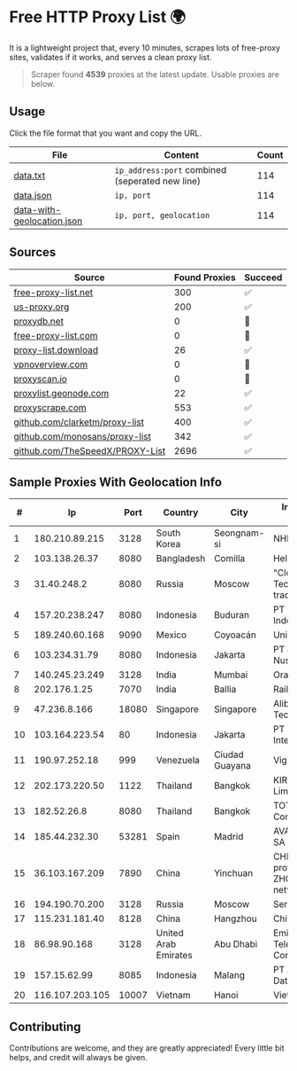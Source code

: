 
# Free HTTP Proxy List 🌍

It is a lightweight project that, every 10 minutes, scrapes lots of free-proxy sites, validates if it works, and serves a clean proxy list.


> Scraper found **4539** proxies at the latest update. Usable proxies are below.

## Usage

Click the file format that you want and copy the URL.


|File|Content|Count|
|----|-------|-----|
|[data.txt](https://raw.githubusercontent.com/themiralay/Proxy-List-World/master/data.txt)|`ip_address:port` combined (seperated new line)|114|
|[data.json](https://raw.githubusercontent.com/themiralay/Proxy-List-World/master/data.json)|`ip, port`|114|
|[data-with-geolocation.json](https://raw.githubusercontent.com/themiralay/Proxy-List-World/master/data-with-geolocation.json)|`ip, port, geolocation`|114|

## Sources

|Source|Found Proxies|Succeed|
|------|-------------|-------|
|[free-proxy-list.net](https://free-proxy-list.net)|300|✅|
|[us-proxy.org](https://www.us-proxy.org)|200|✅|
|[proxydb.net](http://proxydb.net)|0|🚫|
|[free-proxy-list.com](https://free-proxy-list.com/?page=&port=&type%5B%5D=http&type%5B%5D=https&up_time=0&search=Search)|0|🚫|
|[proxy-list.download](https://www.proxy-list.download/HTTP)|26|✅|
|[vpnoverview.com](https://vpnoverview.com/privacy/anonymous-browsing/free-proxy-servers)|0|🚫|
|[proxyscan.io](https://www.proxyscan.io)|0|🚫|
|[proxylist.geonode.com](https://proxylist.geonode.com/api/proxy-list?limit=300&page=1&sort_by=lastChecked&sort_type=desc&protocols=http,https)|22|✅|
|[proxyscrape.com](https://api.proxyscrape.com/v2/?request=displayproxies&protocol=http&timeout=10000&country=all&ssl=all&anonymity=all)|553|✅|
|[github.com/clarketm/proxy-list](https://raw.githubusercontent.com/clarketm/proxy-list/master/proxy-list-raw.txt)|400|✅|
|[github.com/monosans/proxy-list](https://raw.githubusercontent.com/monosans/proxy-list/main/proxies/http.txt)|342|✅|
|[github.com/TheSpeedX/PROXY-List](https://raw.githubusercontent.com/TheSpeedX/PROXY-List/master/http.txt)|2696|✅|


## Sample Proxies With Geolocation Info

|#|Ip|Port|Country|City|Internet Service Provider|
|-|--|----|-------|----|-------------------------|
|1|180.210.89.215|3128|South Korea|Seongnam-si|NHNCLOUD|
|2|103.138.26.37|8080|Bangladesh|Comilla|HelloTech Limited|
|3|31.40.248.2|8080|Russia|Moscow|"Cloud Technologies" LLC trading as Cloud.ru|
|4|157.20.238.247|8080|Indonesia|Buduran|PT Era Network Indonesia|
|5|189.240.60.168|9090|Mexico|Coyoacán|Uninet S.A. de C.V.|
|6|103.234.31.79|8080|Indonesia|Jakarta|PT Jenius Lintas Nusantara|
|7|140.245.23.249|3128|India|Mumbai|Oracle Corporation|
|8|202.176.1.25|7070|India|Ballia|RailTel Corporation|
|9|47.236.8.166|18080|Singapore|Singapore|Alibaba (US) Technology Co., Ltd.|
|10|103.164.223.54|80|Indonesia|Jakarta|PT iForte Global Internet|
|11|190.97.252.18|999|Venezuela|Ciudad Guayana|Viginet C.A|
|12|202.173.220.50|1122|Thailand|Bangkok|KIRZ Company Limited|
|13|182.52.26.8|8080|Thailand|Bangkok|TOT Public Company Limited|
|14|185.44.232.30|53281|Spain|Madrid|AVATEL TELECOM, SA|
|15|36.103.167.209|7890|China|Yinchuan|CHINANET NINGXIA province ZHONGWEI IDC network|
|16|194.190.70.200|3128|Russia|Moscow|ServTech LTD|
|17|115.231.181.40|8128|China|Hangzhou|China Telecom|
|18|86.98.90.168|3128|United Arab Emirates|Abu Dhabi|Emirates Telecommunications Corporation|
|19|157.15.62.99|8085|Indonesia|Malang|PT Anugerah Media Data Nusantara|
|20|116.107.203.105|10007|Vietnam|Hanoi|Viettel Corporation|



## Contributing

Contributions are welcome, and they are greatly appreciated! Every
little bit helps, and credit will always be given.

